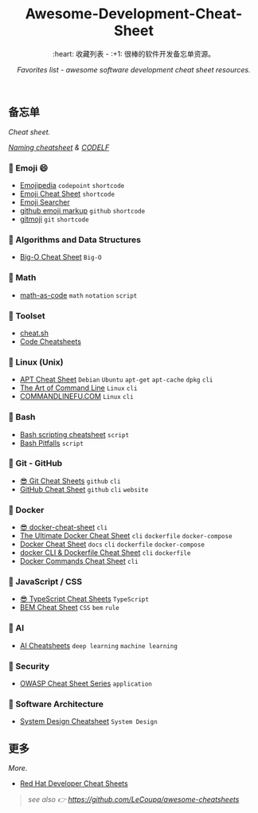 <div align="center">
  <h1>Awesome-Development-Cheat-Sheet</h1>

  <p>:heart: 收藏列表 - :+1: 很棒的软件开发备忘单资源。</p>
  <p><i>Favorites list - awesome software development cheat sheet resources.</i></p>
</div>

<br />

## 备忘单

_Cheat sheet._

_[Naming cheatsheet](https://github.com/kettanaito/naming-cheatsheet) & [CODELF](https://unbug.github.io/codelf/)_

### :bookmark: Emoji :smile:

- [Emojipedia](https://emojipedia.org/) `codepoint` `shortcode`
- [Emoji Cheat Sheet](https://www.webfx.com/tools/emoji-cheat-sheet/) `shortcode`
- [Emoji Searcher](https://emoji.muan.co/)
- [github emoji markup](https://gist.github.com/rxaviers/7360908) `github` `shortcode`
- [gitmoji](https://gitmoji.dev/) `git` `shortcode`

### :bookmark: Algorithms and Data Structures

- [Big-O Cheat Sheet](https://www.bigocheatsheet.com/) `Big-O`

### :bookmark: Math

- [math-as-code](https://github.com/Jam3/math-as-code) `math` `notation` `script`

### :bookmark: Toolset

- [cheat.sh](https://cheat.sh/)
- [Code Cheatsheets](https://devhints.io/)

### :bookmark: Linux (Unix)

- [APT Cheat Sheet](https://blog.packagecloud.io/apt-cheat-sheet/) `Debian` `Ubuntu` `apt-get` `apt-cache` `dpkg` `cli`
- [The Art of Command Line](https://github.com/jlevy/the-art-of-command-line) `Linux` `cli`
- [COMMANDLINEFU.COM](https://www.commandlinefu.com/commands/browse) `Linux` `cli`

### :bookmark: Bash

- [Bash scripting cheatsheet](https://devhints.io/bash) `script`
- [Bash Pitfalls](http://mywiki.wooledge.org/BashPitfalls) `script`

### :bookmark: Git - GitHub

- [:sunglasses: Git Cheat Sheets](https://training.github.com/) `github` `cli`
- [GitHub Cheat Sheet](http://git.io/sheet) `github` `cli` `website` 

### :bookmark: Docker

- [:sunglasses: docker-cheat-sheet](https://www.docker.com/sites/default/files/d8/2019-09/docker-cheat-sheet.pdf) `cli`
- [The Ultimate Docker Cheat Sheet](https://dockerlabs.collabnix.com/docker/cheatsheet/) `cli` `dockerfile` `docker-compose`
- [Docker Cheat Sheet](https://github.com/wsargent/docker-cheat-sheet) `docs` `cli` `dockerfile` `docker-compose`
- [docker CLI & Dockerfile Cheat Sheet](https://design.jboss.org/redhatdeveloper/marketing/docker_cheatsheet/cheatsheet/images/docker_cheatsheet_r3v2.pdf) `cli` `dockerfile`
- [Docker Commands Cheat Sheet](https://buddy.works/tutorials/docker-commands-cheat-sheet) `cli`

### :bookmark: JavaScript / CSS

- [:sunglasses: TypeScript Cheat Sheets](https://www.docker.com/sites/default/files/d8/2019-09/docker-cheat-sheet.pdf) `TypeScript`
- [BEM Cheat Sheet](https://9elements.com/bem-cheat-sheet/) `CSS` `bem` `rule`

### :bookmark: AI

- [AI Cheatsheets](https://github.com/kailashahirwar/cheatsheets-ai) `deep learning` `machine learning`

### :bookmark: Security

- [OWASP Cheat Sheet Series](https://cheatsheetseries.owasp.org/index.html) `application`

### :bookmark: Software Architecture

- [System Design Cheatsheet](https://gist.github.com/vasanthk/485d1c25737e8e72759f) `System Design`

## 更多

_More._

- [Red Hat Developer Cheat Sheets](https://developers.redhat.com/cheat-sheets)

> _see also :point_right: https://github.com/LeCoupa/awesome-cheatsheets_
